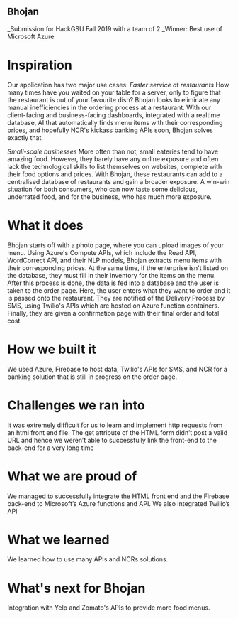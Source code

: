 ## Bhojan
_Submission for HackGSU Fall 2019 with a team of 2
_Winner: Best use of Microsoft Azure
# Inspiration
Our application has two major use cases: 
_Faster service at restaurants_
How many times have you waited on your table for a server, only to figure that the restaurant is out of your favourite dish? Bhojan looks to eliminate any manual inefficiencies in the ordering process at a restaurant. With our client-facing and business-facing dashboards, integrated with a realtime database, AI that automatically finds menu items with their corresponding prices, and hopefully NCR's kickass banking APIs soon, Bhojan solves exactly that.

_Small-scale businesses_
More often than not, small eateries tend to have amazing food. However, they barely have any online exposure and often lack the technological skills to list themselves on websites, complete with their food options and prices. With Bhojan, these restaurants can add to a centralised database of restaurants and gain a broader exposure. A win-win situation for both consumers, who can now taste some delicious, underrated food, and for the business, who has much more exposure.

# What it does
Bhojan starts off with a photo page, where you can upload images of your menu. Using Azure's Compute APIs, which include the Read API, WordCorrect API, and their NLP models, Bhojan extracts menu items with their corresponding prices. At the same time, if the enterprise isn't listed on the database, they must fill in their inventory for the items on the menu. After this process is done, the data is fed into a database and the user is taken to the order page. Here, the user enters what they want to order and it is passed onto the restaurant. They are notified of the Delivery Process by SMS, using Twilio's APIs which are hosted on Azure function containers. Finally, they are given a confirmation page with their final order and total cost.

# How we built it
We used Azure, Firebase to host data, Twilio's APIs for SMS, and NCR for a banking solution that is still in progress on the order page.

# Challenges we ran into
It was extremely difficult for us to learn and implement http requests from an html front end file. The get attribute of the HTML form didn’t post a valid URL and hence we weren’t able to successfully link the front-end to the back-end for a very long time

# What we are proud of
We managed to successfully integrate the HTML front end and the Firebase back-end to Microsoft’s Azure functions and API. We also integrated Twilio’s API

# What we learned
We learned how to use many APIs and NCRs solutions.

# What's next for Bhojan
Integration with Yelp and Zomato's APIs to provide more food menus.
